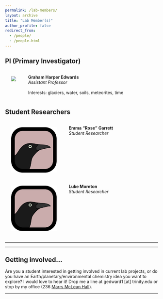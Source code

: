 ```yaml
---
permalink: /lab-members/
layout: archive
title: "Lab Member(s)"
author_profile: false
redirect_from: 
  - /people/
  - /people.html
---
```


## PI (Primary Investigator)
<div style="display:flex;">
  <a href="https://grahamedwards.github.io"><div style="display: inline-table;margin: 20px;"><img src="https://grahamedwards.github.io/images/profile.jpg" width="150"></div></a>
  <p style="margin-left: 20px; vertical-align: middle"> 
  <strong>Graham Harper Edwards</strong><br>
  <em>Assistant Professor</em><br><br>
  Interests: glaciers, water, soils, meteorites, time
  </p>
</div>

## Student Researchers

<div style="display:flex;">
  <div style="display: inline-table;margin: 20px;"><img src="../assets/images/grackle-only.svg" width="150"></div>
  <p style="margin-left: 20px; vertical-align: middle"> 
  <strong>Emma <q>Rose</q> Garrett</strong><br>
  <em>Student Researcher</em><br>
  </p>
</div>

<div style="display:flex;">
  <div style="display: inline-table;margin: 20px;"><img src="../assets/images/grackle-only.svg" width="150"></div>
  <p style="margin-left: 20px; vertical-align: middle"> 
  <strong>Luke Moreton</strong><br>
  <em>Student Researcher</em><br>
  </p>
</div>

---
---

## Getting involved&hellip;

Are you a student interested in getting involved in current lab projects, or do you have an Earth/planetary/environmental chemistry idea you want to explore? I would love to hear it! Drop me a line at gedward1 [at] trinity.edu or stop by my office (236 [Marrs McLean Hall](https://www.trinity.edu/directory/spaces-places/marrs-mclean-hall#directions)). 

--- 